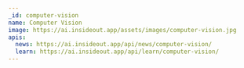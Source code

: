 ```yaml
---
_id: computer-vision
name: Computer Vision
image: https://ai.insideout.app/assets/images/computer-vision.jpg
apis:
  news: https://ai.insideout.app/api/news/computer-vision/
  learn: https://ai.insideout.app/api/learn/computer-vision/
---
```

